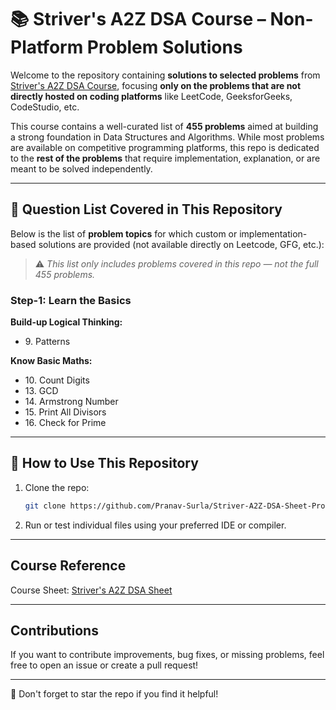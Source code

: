 # 📚 Striver's A2Z DSA Course – Non-Platform Problem Solutions

Welcome to the repository containing **solutions to selected problems** from [Striver's A2Z DSA Course](https://takeuforward.org/strivers-a2z-dsa-course/strivers-a2z-dsa-course-sheet-2/), focusing **only on the problems that are not directly hosted on coding platforms** like LeetCode, GeeksforGeeks, CodeStudio, etc.

This course contains a well-curated list of **455 problems** aimed at building a strong foundation in Data Structures and Algorithms. While most problems are available on competitive programming platforms, this repo is dedicated to the **rest of the problems** that require implementation, explanation, or are meant to be solved independently.


---

## 📝 Question List Covered in This Repository

Below is the list of **problem topics** for which custom or implementation-based solutions are provided (not available directly on Leetcode, GFG, etc.):

> ⚠️ *This list only includes problems covered in this repo — not the full 455 problems.*

### Step-1: Learn the Basics

**Build-up Logical Thinking:**

- $9.$ Patterns

**Know Basic Maths:**

- $10.$ Count Digits
- $13.$ GCD
- $14.$ Armstrong Number
- $15.$ Print All Divisors
- $16.$ Check for Prime

---

## 🚀 How to Use This Repository

1. Clone the repo:
   ```bash
   git clone https://github.com/Pranav-Surla/Striver-A2Z-DSA-Sheet-Problems
2. Run or test individual files using your preferred IDE or compiler.

---

## Course Reference
Course Sheet: [Striver's A2Z DSA Sheet](https://takeuforward.org/strivers-a2z-dsa-course/strivers-a2z-dsa-course-sheet-2/)

---

## Contributions

If you want to contribute improvements, bug fixes, or missing problems, feel free to open an issue or create a pull request!

---

🌟 Don't forget to star the repo if you find it helpful!
